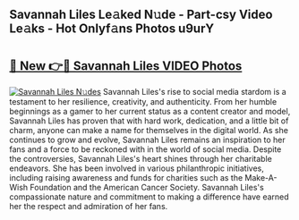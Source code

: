 ## Savannah Liles Le𝚊ked N𝚞de - Part-csy Video Le𝚊ks - Hot Onlyf𝚊ns Photos u9urY

# <h2><a href="http://ac20501.deff.icu/?id=Savannah+Liles">🔗 New 👉🔴 Savannah Liles VIDEO Photos</a></h2>

[![Savannah Liles N𝚞des](https://i.imgur.com/rIISA9y.gif)](http://ac20501.deff.icu/?id=Savannah+Liles)
Savannah Liles's rise to social media stardom is a testament to her resilience, creativity, and authenticity. From her humble beginnings as a gamer to her current status as a content creator and model, Savannah Liles has proven that with hard work, dedication, and a little bit of charm, anyone can make a name for themselves in the digital world. As she continues to grow and evolve, Savannah Liles remains an inspiration to her fans and a force to be reckoned with in the world of social media. Despite the controversies, Savannah Liles's heart shines through her charitable endeavors. She has been involved in various philanthropic initiatives, including raising awareness and funds for charities such as the Make-A-Wish Foundation and the American Cancer Society. Savannah Liles's compassionate nature and commitment to making a difference have earned her the respect and admiration of her fans.
